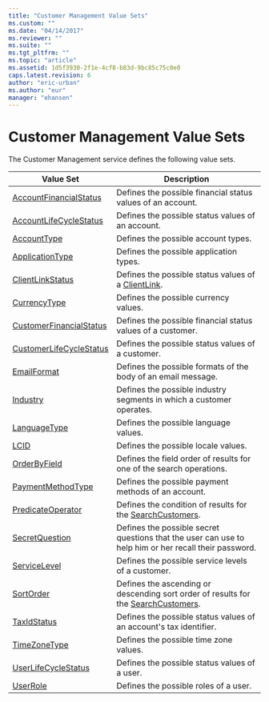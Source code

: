```yaml
---
title: "Customer Management Value Sets"
ms.custom: ""
ms.date: "04/14/2017"
ms.reviewer: ""
ms.suite: ""
ms.tgt_pltfrm: ""
ms.topic: "article"
ms.assetid: 1d5f3930-2f1e-4cf8-b83d-9bc85c75c0e0
caps.latest.revision: 6
author: "eric-urban"
ms.author: "eur"
manager: "ehansen"
---
```

# Customer Management Value Sets
The Customer Management service defines the following value sets.

|Value Set|Description|
|-------------|---------------|
|[AccountFinancialStatus](../customer-api/accountfinancialstatus-value-set.md)|Defines the possible financial status values of an account.|
|[AccountLifeCycleStatus](../customer-api/accountlifecyclestatus-value-set.md)|Defines the possible status values of an account.|
|[AccountType](../customer-api/accounttype-value-set.md)|Defines the possible account types.|
|[ApplicationType](../customer-api/applicationtype-value-set.md)|Defines the possible application types.|
|[ClientLinkStatus](../customer-api/clientlinkstatus-value-set.md)|Defines the possible status values of a [ClientLink](../customer-api/clientlink-data-object.md).|
|[CurrencyType](../customer-api/currencytype-value-set.md)|Defines the possible currency values.|
|[CustomerFinancialStatus](../customer-api/customerfinancialstatus-value-set.md)|Defines the possible financial status values of a customer.|
|[CustomerLifeCycleStatus](../customer-api/customerlifecyclestatus-value-set.md)|Defines the possible status values of a customer.|
|[EmailFormat](../customer-api/emailformat-value-set.md)|Defines the possible formats of the body of an email message.|
|[Industry](../customer-api/industry-value-set.md)|Defines the possible industry segments in which a customer operates.|
|[LanguageType](../customer-api/languagetype-value-set.md)|Defines the possible language values.|
|[LCID](../customer-api/lcid-value-set.md)|Defines the possible locale values.|
|[OrderByField](../customer-api/orderbyfield-value-set.md)|Defines the field order of results for one of the search operations.|
|[PaymentMethodType](../customer-api/paymentmethodtype-value-set.md)|Defines the possible payment methods of an account.|
|[PredicateOperator](../customer-api/predicateoperator-value-set.md)|Defines the condition of results for the [SearchCustomers](../customer-api/searchcustomers-service-operation.md).|
|[SecretQuestion](../customer-api/secretquestion-value-set.md)|Defines the possible secret questions that the user can use to help him or her recall their password.|
|[ServiceLevel](../customer-api/servicelevel-value-set.md)|Defines the possible service levels of a customer.|
|[SortOrder](../customer-api/sortorder-value-set.md)|Defines the ascending or descending sort order of results for the [SearchCustomers](../customer-api/searchcustomers-service-operation.md).|
|[TaxIdStatus](../customer-api/taxidstatus-value-set.md)|Defines the possible status values of an account's tax identifier.|
|[TimeZoneType](../customer-api/timezonetype-value-set.md)|Defines the possible time zone values.|
|[UserLifeCycleStatus](../customer-api/userlifecyclestatus-value-set.md)|Defines the possible status values of a user.|
|[UserRole](../customer-api/userrole-value-set.md)|Defines the possible roles of a user.|
